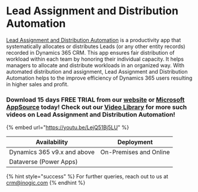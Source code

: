 # Lead Assignment and Distribution Automation

[Lead Assignment and Distribution Automation](https://www.inogic.com/product/productivity-apps/round-robin-routing-assign-manage-distribute-lead-case-dynamics-365-crm) is a productivity app that systematically allocates or distributes Leads (or any other entity records) recorded in Dynamics 365 CRM. This app ensures fair distribution of workload within each team by honoring their individual capacity. It helps managers to allocate and distribute workloads in an organized way. With automated distribution and assignment, Lead Assignment and Distribution Automation helps to the improve efficiency of Dynamics 365 users resulting in higher sales and profit.

### Download 15 days FREE TRIAL from our [website](https://www.inogic.com/product/productivity-apps/auto-manage-lead-assignment-and-distribution-automation-dynamics-365-crm) or [Microsoft AppSource](https://appsource.microsoft.com/en-gb/product/dynamics-365/inogic.lead-assignment-distribution-automation?tab=Overview) today! Check out our [Video Library](https://www.youtube.com/channel/UCM4V7ousgLSu1hbOEv4DUuQ?sub\_confirmation=1) for more such videos on Lead Assignment and Distribution Automation!

{% embed url="https://youtu.be/LejQ51Bj5LU" %}

| Availability                | Deployment             |
| --------------------------- | ---------------------- |
| Dynamics 365 v9.x and above | On-Premises and Online |
| Dataverse (Power Apps)      |                        |

{% hint style="success" %}
For further queries, reach out to us at [crm@inogic.com](mailto:crm@inogic.com)
{% endhint %}

